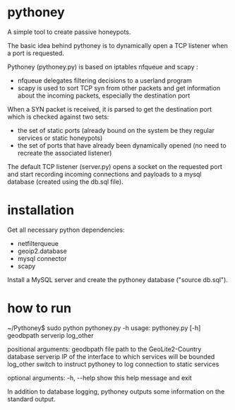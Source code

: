 # pythoney
A simple tool to create passive honeypots.

The basic idea behind pythoney is to dynamically open a TCP listener when a port is requested.

Pythoney (pythoney.py) is based on iptables nfqueue and scapy :
  - nfqueue delegates filtering decisions to a userland program
  - scapy is used to sort TCP syn from other packets and get information about the incoming packets, especially the destination port

When a SYN packet is received, it is parsed to get the destination port which is checked against two sets:
  - the set of static ports (already bound on the system be they regular services or static honeypots)
  - the set of ports that have already been dynamically opened (no need to recreate the associated listener)

The default TCP listener (server.py) opens a socket on the requested port and start recording incoming connections and payloads to a mysql database (created using the db.sql file).

# installation
Get all necessary python dependencies:
  - netfilterqueue
  - geoip2.database 
  - mysql connector
  - scapy
  
Install a MySQL server and create the pythoney database ("source db.sql").

# how to run
~/Pythoney$ sudo python pythoney.py -h
usage: pythoney.py [-h] geodbpath serverip log_other

positional arguments:
  geodbpath   file path to the GeoLite2-Country database
  serverip    IP of the interface to which services will be bounded
  log_other   switch to instruct pythoney to log connection to static services

optional arguments:
  -h, --help  show this help message and exit
  
In addition to database logging, pythoney outputs some information on the standard output.
